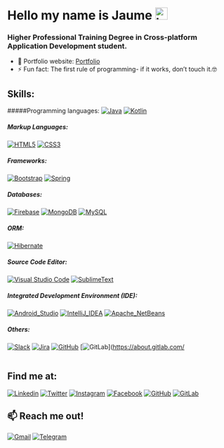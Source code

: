 # Hello my name is  Jaume <img src="https://user-images.githubusercontent.com/1303154/88677602-1635ba80-d120-11ea-84d8-d263ba5fc3c0.gif" width="28px" alt="hi">
### Higher Professional Training Degree in Cross-platform Application Development student.

- 🎯 Portfolio website: [Portfolio](https://jcadafalch.github.io/en.html)
- ⚡ Fun fact: The first rule of programming- if it works, don’t touch it.🤓


## Skills:
#####Programming languages:
[![Java](https://img.shields.io/badge/Java-007396?style=for-the-badge&logo=java&logoColor=white&labelColor=101010)](https://www.java.com/)
[![Kotlin](https://img.shields.io/badge/Kotlin-0095D5?style=for-the-badge&logo=kotlin&logoColor=white&labelColor=101010)](https://kotlinlang.org/)
</br>
##### Markup Languages:
[![HTML5](https://img.shields.io/badge/HTML5-E34F26?style=for-the-badge&logo=html5&logoColor=white&labelColor=101010)](https://html.spec.whatwg.org/)
[![CSS3](https://img.shields.io/badge/CSS3-1572B6?style=for-the-badge&logo=css3&logoColor=white&labelColor=101010)](https://www.w3.org/Style/CSS/)
</br>
##### Frameworks:
[![Bootstrap](	https://img.shields.io/badge/Bootstrap-563D7C?style=for-the-badge&logo=bootstrap&logoColor=white&labelColor=101010)](https://getbootstrap.com/)
[![Spring](https://img.shields.io/badge/Spring-6DB33F?style=for-the-badge&logo=spring&logoColor=white&labelColor=101010)](https://spring.io/)
</br>
##### Databases:
[![Firebase](https://img.shields.io/badge/Firebase-FFCA28?style=for-the-badge&logo=firebase&logoColor=white&labelColor=101010)](https://firebase.google.com/)
[![MongoDB](https://img.shields.io/badge/MongoDB-47A248?style=for-the-badge&logo=mongodb&logoColor=white&labelColor=101010)](https://www.mongodb.com/)
[![MySQL](https://img.shields.io/badge/MySQL-4479A1?style=for-the-badge&logo=mysql&logoColor=white&labelColor=101010)](https://www.mysql.com/)
</br>
##### ORM:
[![Hibernate](https://img.shields.io/badge/Hibernate-F8A742?style=for-the-badge&logo=hibernate&logoColor=white&labelColor=101010)](https://hibernate.org/)
</br>
##### Source Code Editor:
[![Visual Studio Code](https://img.shields.io/badge/Visual%20Studio%20Code-F8C300?style=for-the-badge&logo=visualstudio&logoColor=white&labelColor=101010)](https://code.visualstudio.com/)
[![SublimeText](https://img.shields.io/badge/Sublime%20Text-F8C300?style=for-the-badge&logo=sublimetext&logoColor=white&labelColor=101010)](https://www.sublimetext.com//)
</br>
##### Integrated Development Environment (IDE):
[![Android_Studio](https://img.shields.io/badge/Android_Studio-3DDC84?style=for-the-badge&logo=android-studio&logoColor=white&labelColor=101010)](https://developer.android.com/studio)
[![IntelliJ_IDEA](https://img.shields.io/badge/IntelliJ_IDEA-000000.svg?style=for-the-badge&logo=intellij-idea&logoColor=white&labelColor=101010)](https://www.jetbrains.com/es-es/idea/)
[![Apache_NetBeans](https://img.shields.io/badge/apache%20netbeans-1B6AC6?style=for-the-badge&logo=apache%20netbeans%20IDE&logoColor=white&labelColor=101010)](https://netbeans.apache.org/)
</br>
##### Others:
[![Slack](https://img.shields.io/badge/Slack-2F88E1?style=for-the-badge&logo=slack&logoColor=white&labelColor=101010)](https://slack.com/)
[![Jira](https://img.shields.io/badge/Jira-0052CC?style=for-the-badge&logo=Jira&logoColor=white&labelColor=101010)](https://www.atlassian.com/software/jira)
[![GitHub](https://img.shields.io/badge/GitHub-100000?style=for-the-badge&logo=github&logoColor=white&labelColor=101010)](https://github.com//)
[![GitLab](https://img.shields.io/badge/GitLab-330F63?style=for-the-badge&logo=gitlab&logoColor=white&labelColor=101010)](https://about.gitlab.com/
</br>
</br>

## Find me at:
[![Linkedin](https://img.shields.io/badge/-Jaume_Cadafalch-0077B5?style=for-the-badge&logo=linkedin&logoColor=white&labelColor=101010)](https://www.linkedin.com/in/jaume-cadafalch-2260651a4/)
[![Twitter](https://img.shields.io/badge/-@JaumeCadafalch-1DA1F2?style=for-the-badge&logo=twitter&logoColor=white&labelColor=101010)](https://twitter.com/JaumeCadafalch)
[![Instagram](https://img.shields.io/badge/-@jaumecadafalch-E4405F?style=for-the-badge&logo=instagram&logoColor=whitee&labelColor=101010)](https://www.instagram.com/jaumecadafalch/)
[![Facebook](https://img.shields.io/badge/-@Jaume_Cadafalch-1877F2?style=for-the-badge&logo=facebook&logoColor=white&labelColor=101010)](https://www.facebook.com/profile.php?id=100006049759233)
[![GitHub](https://img.shields.io/badge/GitHub-100000?style=for-the-badge&logo=github&logoColor=white&labelColor=101010)](https://github.com/jcadafalch)
[![GitLab](https://img.shields.io/badge/GitLab-330F63?style=for-the-badge&logo=gitlab&logoColor=white&labelColor=101010)](https://gitlab.com/jcadafalch)

## :mailbox: Reach me out!
[![Gmail](https://img.shields.io/badge/-jaumecadafalchmiro-D14836?style=for-the-badge&logo=gmail&logoColor=white&labelColor=101010)](mailto:jaumecadafalchmiro@gmail.com)
[![Telegram](https://img.shields.io/badge/-Palmo_Palmo-2CA5E0?style=for-the-badge&logo=telegram&logoColor=white&labelColor=101010)](https://www.t.me/palmopalmo02)

<!-- Badges https://dev.to/envoy_/150-badges-for-github-pnk-->
